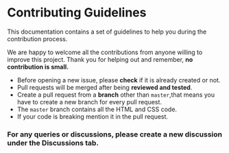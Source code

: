 # Contributing Guidelines  
  
This documentation contains a set of guidelines to help you during the contribution process.

We are happy to welcome all the contributions from anyone willing to improve this project. Thank you for helping out and remember, **no contribution is small.** 
- Before opening a new issue, please **check** if it is already created or not.
- Pull requests will be merged after being **reviewed and tested**.
- Create a pull request from a **branch** other than `master`,that means you have to create a new branch for every pull request.
- The `master` branch contains all the HTML and CSS code.
- If your code is breaking mention it in the pull request.

### For any queries or discussions, please create a new discussion under the **Discussions** tab. 
